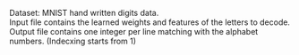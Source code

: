 Dataset: MNIST hand written digits data.<br/>
Input file contains the learned weights and features of the letters to decode.<br/>
Output file contains one integer per line matching with the alphabet numbers. (Indecxing starts from 1) <br/>
